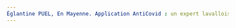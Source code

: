 ```yaml
---
Églantine PUEL, En Mayenne. Application AntiCovid : un expert lavallois émet des réservesOuest-France (site web), 2020, p.. URL: zotero://select/items/@PUELMayenneApplicationAntiCovid2020
---
```


